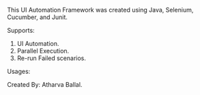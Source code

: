 This UI Automation Framework was created using Java, Selenium, Cucumber, and Junit.

Supports:

1. UI Automation.
2. Parallel Execution.
3. Re-run Failed scenarios.

Usages: 





Created By:
Atharva Ballal.
